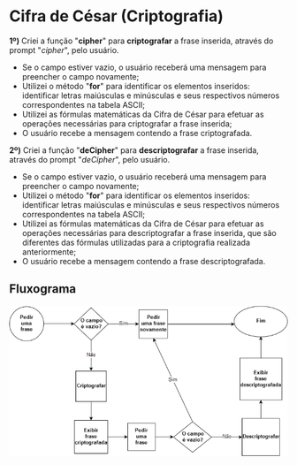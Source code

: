 # Cifra de César (Criptografia)

**1º)** Criei a função "**cipher**" para **criptografar** a frase inserida, através do prompt "*cipher*", pelo usuário. 
- Se o campo estiver vazio, o usuário receberá uma mensagem para preencher o campo novamente;
- Utilizei o método "**for**" para identificar os elementos inseridos: identificar letras maiúsculas e minúsculas e seus respectivos números correspondentes na tabela ASCII;
- Utilizei as fórmulas matemáticas da Cifra de César para efetuar as operações necessárias para criptografar a frase inserida; 
- O usuário recebe a mensagem contendo a frase criptografada.

**2º)** Criei a função "**deCipher**" para **descriptografar** a frase inserida, através do prompt "*deCipher*", pelo usuário.
- Se o campo estiver vazio, o usuário receberá uma mensagem para preencher o campo novamente;
- Utilizei o método "**for**" para identificar os elementos inseridos: identificar letras maiúsculas e minúsculas e seus respectivos números correspondentes na tabela ASCII;
- Utilizei as fórmulas matemáticas da Cifra de César para efetuar as operações necessárias para descriptografar a frase inserida, que são diferentes das fórmulas utilizadas para a criptografia realizada anteriormente; 
- O usuário recebe a mensagem contendo a frase descriptografada.

## Fluxograma

![Fluxograma](Fluxograma-Cifra-de-Cesar.png)

